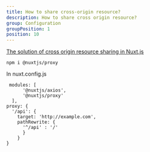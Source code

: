 ```yaml
---
title: How to share cross-origin resource?
description: How to share cross origin resource?
group: Configuration
groupPosition: 1
position: 10
---
```


[The solution of cross origin resource sharing in Nuxt.js ](https://github.com/nuxt-community/proxy-module#readme)

```
npm i @nuxtjs/proxy
```

In nuxt.config.js 

```
 modules: [
      '@nuxtjs/axios',
      '@nuxtjs/proxy'
  ],
proxy: {
  '/api': {
    target: 'http://example.com',
    pathRewrite: {
      '^/api' : '/'
      }
    }
}
```
